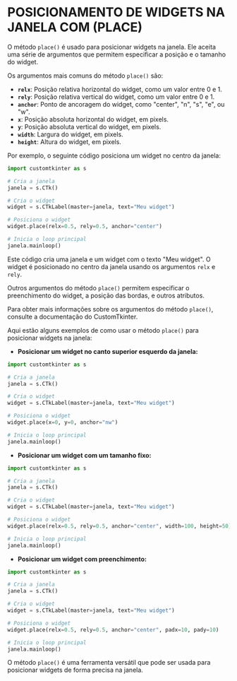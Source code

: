 # POSICIONAMENTO DE WIDGETS NA JANELA COM (PLACE)
O método `place()` é usado para posicionar widgets na janela. Ele aceita uma série de argumentos que permitem especificar a posição e o tamanho do widget.

Os argumentos mais comuns do método `place()` são:

* **`relx`**: Posição relativa horizontal do widget, como um valor entre 0 e 1.
* **`rely`**: Posição relativa vertical do widget, como um valor entre 0 e 1.
* **`anchor`**: Ponto de ancoragem do widget, como "center", "n", "s", "e", ou "w".
* **`x`**: Posição absoluta horizontal do widget, em pixels.
* **`y`**: Posição absoluta vertical do widget, em pixels.
* **`width`**: Largura do widget, em pixels.
* **`height`**: Altura do widget, em pixels.

Por exemplo, o seguinte código posiciona um widget no centro da janela:

```python
import customtkinter as s

# Cria a janela
janela = s.CTk()

# Cria o widget
widget = s.CTkLabel(master=janela, text="Meu widget")

# Posiciona o widget
widget.place(relx=0.5, rely=0.5, anchor="center")

# Inicia o loop principal
janela.mainloop()
```

Este código cria uma janela e um widget com o texto "Meu widget". O widget é posicionado no centro da janela usando os argumentos `relx` e `rely`.

Outros argumentos do método `place()` permitem especificar o preenchimento do widget, a posição das bordas, e outros atributos.

Para obter mais informações sobre os argumentos do método `place()`, consulte a documentação do CustomTkinter.

Aqui estão alguns exemplos de como usar o método `place()` para posicionar widgets na janela:

* **Posicionar um widget no canto superior esquerdo da janela:**

```python
import customtkinter as s

# Cria a janela
janela = s.CTk()

# Cria o widget
widget = s.CTkLabel(master=janela, text="Meu widget")

# Posiciona o widget
widget.place(x=0, y=0, anchor="nw")

# Inicia o loop principal
janela.mainloop()
```

* **Posicionar um widget com um tamanho fixo:**

```python
import customtkinter as s

# Cria a janela
janela = s.CTk()

# Cria o widget
widget = s.CTkLabel(master=janela, text="Meu widget")

# Posiciona o widget
widget.place(relx=0.5, rely=0.5, anchor="center", width=100, height=50)

# Inicia o loop principal
janela.mainloop()
```

* **Posicionar um widget com preenchimento:**

```python
import customtkinter as s

# Cria a janela
janela = s.CTk()

# Cria o widget
widget = s.CTkLabel(master=janela, text="Meu widget")

# Posiciona o widget
widget.place(relx=0.5, rely=0.5, anchor="center", padx=10, pady=10)

# Inicia o loop principal
janela.mainloop()
```

O método `place()` é uma ferramenta versátil que pode ser usada para posicionar widgets de forma precisa na janela.